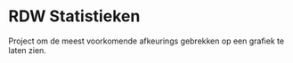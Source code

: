 # RDW Statistieken
Project om de meest voorkomende afkeurings gebrekken op een grafiek te laten zien.
